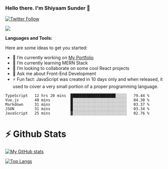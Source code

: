 ### Hello there. I'm Shiyaam Sunder 👋

[![Twitter Follow](https://img.shields.io/twitter/follow/shiyaamsunder?label=Follow%20Me&style=social)][twitter]

![](https://visitor-badge.glitch.me/badge?page_id=shiyaamsunder)

**Languages and Tools:**

Here are some ideas to get you started:

- 🔭 I’m currently working on [My Portfolio](https://github.com/shiyaamsunder/portfolio)
- 🌱 I’m currently learning MERN Stack
- 👯 I’m looking to collaborate on some cool React projects
- 💬 Ask me about Front-End Development
- ⚡ Fun fact: JavaScript was created in 10 days only and when released, it used to cover a very small portion of a proper programming language.

<!--START_SECTION:waka-->
```text
TypeScript   12 hrs 20 mins  ████████████████████░░░░░   79.44 % 
Vue.js       40 mins         █░░░░░░░░░░░░░░░░░░░░░░░░   04.30 % 
Markdown     31 mins         █░░░░░░░░░░░░░░░░░░░░░░░░   03.37 % 
JSON         31 mins         █░░░░░░░░░░░░░░░░░░░░░░░░   03.34 % 
JavaScript   25 mins         ▓░░░░░░░░░░░░░░░░░░░░░░░░   02.76 % 
```
<!--END_SECTION:waka-->

# :zap: Github Stats

[![My GitHub stats](https://github-readme-stats.vercel.app/api?username=shiyaamsunder&show_icons=true&count_private=true&theme=nightowl)](https://github.com/github-readme-stats)

[![Top Langs](https://github-readme-stats.vercel.app/api/top-langs/?username=shiyaamsunder&count_private=true&layout=compact&theme=nightowl)](https://github.com/github-readme-stats)

[twitter]: https://twitter.com/shiyaamsunder
